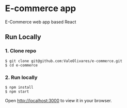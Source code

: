 # E-commerce app

E-Commerce web app based React

## Run Locally

### 1. Clone repo

```
$ git clone git@github.com:ValeOlivares/e-commerce.git
$ cd e-commerce
```

### 2. Run locally

```
$ npm install
$ npm start
```

Open [http://localhost:3000](http://localhost:3000) to view it in your browser.
